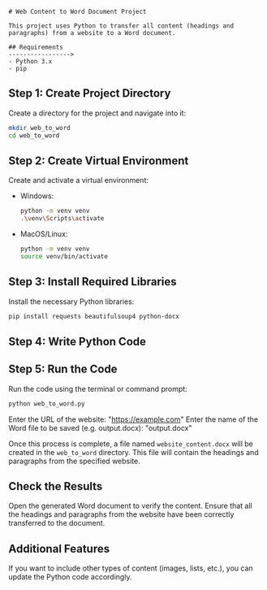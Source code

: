 ```
# Web Content to Word Document Project

This project uses Python to transfer all content (headings and paragraphs) from a website to a Word document.

## Requirements
----------------->
- Python 3.x
- pip
```
## Step 1: Create Project Directory

Create a directory for the project and navigate into it:

```sh
mkdir web_to_word
cd web_to_word
```

## Step 2: Create Virtual Environment

Create and activate a virtual environment:

- Windows:

  ```sh
  python -m venv venv
  .\venv\Scripts\activate
  ```

- MacOS/Linux:

  ```sh
  python -m venv venv
  source venv/bin/activate
  ```

## Step 3: Install Required Libraries

Install the necessary Python libraries:

```sh
pip install requests beautifulsoup4 python-docx
```

## Step 4: Write Python Code

## Step 5: Run the Code

Run the code using the terminal or command prompt:

```sh
python web_to_word.py
```
Enter the URL of the website: "https://example.com"
Enter the name of the Word file to be saved (e.g. output.docx): "output.docx"


Once this process is complete, a file named `website_content.docx` will be created in the `web_to_word` directory. This file will contain the headings and paragraphs from the specified website.

## Check the Results

Open the generated Word document to verify the content. Ensure that all the headings and paragraphs from the website have been correctly transferred to the document.

## Additional Features

If you want to include other types of content (images, lists, etc.), you can update the Python code accordingly.

